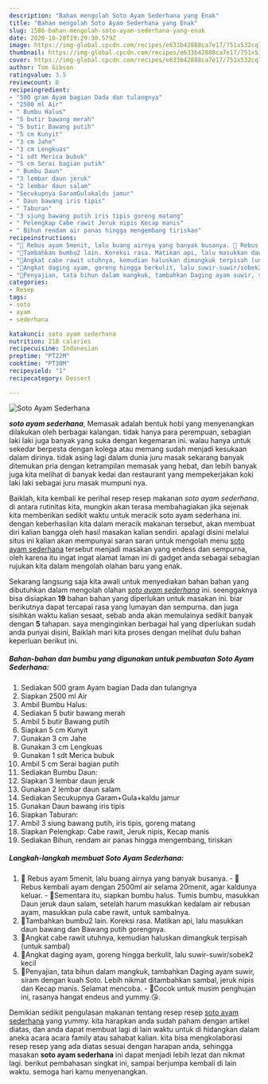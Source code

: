 ```yaml
---
description: "Bahan mengolah Soto Ayam Sederhana yang Enak"
title: "Bahan mengolah Soto Ayam Sederhana yang Enak"
slug: 1586-bahan-mengolah-soto-ayam-sederhana-yang-enak
date: 2020-10-20T19:29:30.579Z
image: https://img-global.cpcdn.com/recipes/e633b42888ca7e17/751x532cq70/soto-ayam-sederhana-foto-resep-utama.jpg
thumbnail: https://img-global.cpcdn.com/recipes/e633b42888ca7e17/751x532cq70/soto-ayam-sederhana-foto-resep-utama.jpg
cover: https://img-global.cpcdn.com/recipes/e633b42888ca7e17/751x532cq70/soto-ayam-sederhana-foto-resep-utama.jpg
author: Tom Gibson
ratingvalue: 3.5
reviewcount: 8
recipeingredient:
- "500 gram Ayam bagian Dada dan tulangnya"
- "2500 ml Air"
- " Bumbu Halus"
- "5 butir bawang merah"
- "5 butir Bawang putih"
- "5 cm Kunyit"
- "3 cm Jahe"
- "3 cm Lengkuas"
- "1 sdt Merica bubuk"
- "5 cm Serai bagian putih"
- " Bumbu Daun"
- "3 lembar daun jeruk"
- "2 lembar daun salam"
- "Secukupnya GaramGulakaldu jamur"
- " Daun bawang iris tipis"
- " Taburan"
- "3 siung bawang putih iris tipis goreng matang"
- " Pelengkap Cabe rawit Jeruk nipis Kecap manis"
- " Bihun rendam air panas hingga mengembang tiriskan"
recipeinstructions:
- "🍲 Rebus ayam 5menit, lalu buang airnya yang banyak busanya. 🍲 Rebus kembali ayam dengan 2500ml air selama 20menit, agar kaldunya keluar. 🍲Sementara itu, siapkan bumbu halus. Tumis bumbu, masukkan Daun jeruk daun salam, setelah harum masukkan kedalam air rebusan ayam, masukkan pula cabe rawit, untuk sambalnya."
- "🍲Tambahkan bumbu2 lain. Koreksi rasa. Matikan api, lalu masukkan daun bawang dan Bawang putih gorengnya."
- "🍲Angkat cabe rawit utuhnya, kemudian haluskan dimangkuk terpisah (untuk sambal)"
- "🍲Angkat daging ayam, goreng hingga berkulit, lalu suwir-suwir/sobek2 kecil"
- "🍲Penyajian, tata bihun dalam mangkuk, tambahkan Daging ayam suwir, siram dengan kuah Soto. Lebih nikmat ditambahkan sambal, jeruk nipis dan Kecap manis. Selamat mencoba. 🍲Cocok untuk musim penghujan ini, rasanya hangat endeus and yummy.😘."
categories:
- Resep
tags:
- soto
- ayam
- sederhana

katakunci: soto ayam sederhana 
nutrition: 218 calories
recipecuisine: Indonesian
preptime: "PT22M"
cooktime: "PT30M"
recipeyield: "1"
recipecategory: Dessert

---
```



![Soto Ayam Sederhana](https://img-global.cpcdn.com/recipes/e633b42888ca7e17/751x532cq70/soto-ayam-sederhana-foto-resep-utama.jpg)

<b><i>soto ayam sederhana</i></b>, Memasak adalah bentuk hobi yang menyenangkan dilakukan oleh berbagai kalangan. tidak hanya para perempuan, sebagian laki laki juga banyak yang suka dengan kegemaran ini. walau hanya untuk sekedar berpesta dengan kolega atau memang sudah menjadi kesukaan dalam dirinya. tidak asing lagi dalam dunia juru masak sekarang banyak ditemukan pria dengan ketrampilan memasak yang hebat, dan lebih banyak juga kita melihat di banyak kedai dan restaurant yang mempekerjakan koki laki laki sebagai juru masak mumpuni nya.

Baiklah, kita kembali ke perihal resep resep makanan <i>soto ayam sederhana</i>. di antara rutinitas kita, mungkin akan terasa membahagiakan jika sejenak kita memberikan sedikit waktu untuk meracik soto ayam sederhana ini. dengan keberhasilan kita dalam meracik makanan tersebut, akan membuat diri kalian bangga oleh hasil masakan kalian sendiri. apalagi disini melalui situs ini kalian akan mempunyai saran saran untuk mengolah menu <u>soto ayam sederhana</u> tersebut menjadi masakan yang endess dan sempurna, oleh karena itu ingat ingat alamat laman ini di gadget anda sebagai sebagian rujukan kita dalam mengolah olahan baru yang enak.




Sekarang langsung saja kita awali untuk menyediakan bahan bahan yang dibutuhkan dalam mengolah olahan <u><i>soto ayam sederhana</i></u> ini. seenggaknya bisa disiapkan <b>19</b> bahan bahan yang diperlukan untuk masakan ini. biar berikutnya dapat tercapai rasa yang lumayan dan sempurna. dan juga sisihkan waktu kalian sesaat, sebab anda akan memulainya sedikit banyak dengan <b>5</b> tahapan. saya menginginkan berbagai hal yang diperlukan sudah anda punyai disini, Baiklah mari kita proses dengan melihat dulu bahan keperluan berikut ini.

<!--inarticleads1-->

##### Bahan-bahan dan bumbu yang digunakan untuk pembuatan Soto Ayam Sederhana:

1. Sediakan 500 gram Ayam bagian Dada dan tulangnya
1. Siapkan 2500 ml Air
1. Ambil  Bumbu Halus:
1. Sediakan 5 butir bawang merah
1. Ambil 5 butir Bawang putih
1. Siapkan 5 cm Kunyit
1. Gunakan 3 cm Jahe
1. Gunakan 3 cm Lengkuas
1. Gunakan 1 sdt Merica bubuk
1. Ambil 5 cm Serai bagian putih
1. Sediakan  Bumbu Daun:
1. Siapkan 3 lembar daun jeruk
1. Gunakan 2 lembar daun salam
1. Sediakan Secukupnya Garam+Gula+kaldu jamur
1. Gunakan  Daun bawang iris tipis
1. Siapkan  Taburan:
1. Ambil 3 siung bawang putih, iris tipis, goreng matang
1. Siapkan  Pelengkap: Cabe rawit, Jeruk nipis, Kecap manis
1. Sediakan  Bihun, rendam air panas hingga mengembang, tiriskan




<!--inarticleads2-->

##### Langkah-langkah membuat Soto Ayam Sederhana:

1. 🍲 Rebus ayam 5menit, lalu buang airnya yang banyak busanya. - 🍲 Rebus kembali ayam dengan 2500ml air selama 20menit, agar kaldunya keluar. - 🍲Sementara itu, siapkan bumbu halus. Tumis bumbu, masukkan Daun jeruk daun salam, setelah harum masukkan kedalam air rebusan ayam, masukkan pula cabe rawit, untuk sambalnya.
1. 🍲Tambahkan bumbu2 lain. Koreksi rasa. Matikan api, lalu masukkan daun bawang dan Bawang putih gorengnya.
1. 🍲Angkat cabe rawit utuhnya, kemudian haluskan dimangkuk terpisah (untuk sambal)
1. 🍲Angkat daging ayam, goreng hingga berkulit, lalu suwir-suwir/sobek2 kecil
1. 🍲Penyajian, tata bihun dalam mangkuk, tambahkan Daging ayam suwir, siram dengan kuah Soto. Lebih nikmat ditambahkan sambal, jeruk nipis dan Kecap manis. Selamat mencoba. - 🍲Cocok untuk musim penghujan ini, rasanya hangat endeus and yummy.😘.




Demikian sedikit pengulasan makanan tentang resep resep <u>soto ayam sederhana</u> yang yummy. kita harapkan anda sudah paham dengan artikel diatas, dan anda dapat membuat lagi di lain waktu untuk di hidangkan dalam aneka acara acara family atau sahabat kalian. kita bisa mengkolaborasi resep resep yang ada diatas sesuai dengan harapan anda, sehingga masakan <b>soto ayam sederhana</b> ini dapat menjadi lebih lezat dan nikmat lagi. berikut pembahasan singkat ini, sampai berjumpa kembali di lain waktu. semoga hari kamu menyenangkan.
